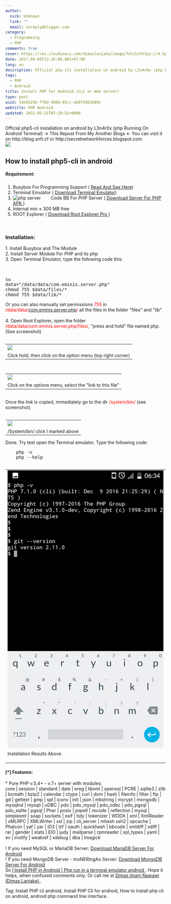 ```yaml
---
author:
  nick: Unknown
  link: ""
  email: noreply@blogger.com
category:
  - Programming
  - PHP
comments: true
cover: https://res.cloudinary.com/dimaslanjaka/image/fetch/https://4.bp.blogspot.com/-3UATHL878wU/WKoXE11tarI/AAAAAAAAFAA/QhBnNJFo5QAiB4C04RKBG9zuFrP2Uhm4gCLcB/s1600/serverphp.jpg
date: 2017-04-09T13:26:00.001+07:00
lang: en
description: Official php-cli installation on android by L3n4r0x (php Running On Android Terminal) -> How to install php5-cli in android <-
tags:
  - PHP
  - Android
title: Install PHP for Android (CLI or Web Server)
type: post
uuid: 14e9225b-f78d-4888-85cc-de9f5862689c
webtitle: PHP Android
updated: 2022-05-21T05:20:52+0000
---
```


<div dir="ltr" style="text-align: left" trbidi="on">
  <div>
    Official php5-cli installation on android by L3n4r0x (php Running On Android Terminal) -&gt; This Repost From My Another Blogs &lt;- You can visit it on http://blog.snfr.cf or
    http://secretnetworkforces.blogspot.com
  </div>
  <img src="https://res.cloudinary.com/dimaslanjaka/image/fetch/https://4.bp.blogspot.com/-3UATHL878wU/WKoXE11tarI/AAAAAAAAFAA/QhBnNJFo5QAiB4C04RKBG9zuFrP2Uhm4gCLcB/s1600/serverphp.jpg" />
  <div>
    <h2>How to install php5-cli in android</h2>
    <h5>Requirement:</h5>
  </div>
  <ol>
    <li>
      Busybox For Programming Support (
      <a href="https://secretnetworkforces.blogspot.co.id/2017/02/busybox-for-programming-support.html?m=1" target="_blank" rel="noopener noreferer nofollow"> Read And See Here</a>)
    </li>
    <li>
      Terminal Emulator (
      <a href="http://android-terminal-emulator.id.uptodown.com/android/download&amp;usg=ALkJrhgo7D4q5JlIuFygyeD5GzdN6lUkNw" rel="noopener noreferer nofollow" target="_blank">
        Download Terminal Emulator</a
      >)
    </li>
    <li>
      <img alt="php server" src="https://res.cloudinary.com/dimaslanjaka/image/fetch/https://pic.apk4fun.com/9c/de/13/com.esminis.server.php-92149-qr-code.png" />&nbsp; &nbsp; &nbsp; &nbsp; Code
      BB&nbsp;For PHP Server ( <a href="https://www12.zippyshare.com/v/ZfZ59Qkh/file.html" target="_blank" rel="noopener noreferer nofollow"> Download Server For PHP APK </a> )
    </li>
    <li>Internal min ± 300 MB free</li>
    <li>ROOT Explorer ( <a href="https://rootexplorer.co/wp-content/uploads/2016/11/Root-Explorer-4.0.5.apk" target="_blank" rel="noopener noreferer nofollow"> Download Root Explorer Pro </a> )</li>
  </ol>
  <br />
  <h3></h3>
  <h3>Installation:</h3>
  <div>1. Install Busybox and The Module</div>
  <div>2. Install Server Module For PHP and its php</div>
  <div>3. Open Terminal Emulator, type the following code this:</div>
  <div><br /></div>
  <div>
    <pre><br>su<br>data="/data/data/com.eminis.server.php"<br>chmod 755 $data/files/*<br>chmod 755 $data/lib/*<br></pre>
    Or you can also manually set permissions <span style="color: red">755</span> in
    <span style="color: red">/data/data/<a href="http://webmanajemen.com/search?q=com.eminis.server.php" target="_blank">com.eminis.server.php</a>/</span> all the files in the folder "files"
    and "lib" <br />
    <br />
    4. Open Root Explorer, open the folder <span style="color: red">/data/data/com.eminis.server.php/files/</span>, "press and hold" file named php. (See screenshot) <br />
    <br />
    <table align="center" cellpadding="0" cellspacing="0">
      <tbody>
        <tr>
          <td>
            <a
              href="https://3.bp.blogspot.com/-4Vxims5hNn0/WKoef7HN-QI/AAAAAAAAFAQ/mMoYicL08MoveNutmUxI0BCyLHPyOA3uACLcB/s1600/Screenshot_2017-02-09-07-28-29-picsay.png"
              rel="noopener noreferer nofollow">
              <img
                border="0"
                src="https://res.cloudinary.com/dimaslanjaka/image/fetch/https://3.bp.blogspot.com/-4Vxims5hNn0/WKoef7HN-QI/AAAAAAAAFAQ/mMoYicL08MoveNutmUxI0BCyLHPyOA3uACLcB/s1600/Screenshot_2017-02-09-07-28-29-picsay.png" />
            </a>
          </td>
        </tr>
        <tr>
          <td>Click hold, then click on the option menu (top right corner)</td>
        </tr>
      </tbody>
    </table>
    <br />
    <table align="center" cellpadding="0" cellspacing="0">
      <tbody>
        <tr>
          <td>
            <a
              href="https://4.bp.blogspot.com/-qL_df_2RacQ/WKoeooYyN3I/AAAAAAAAFAU/mi7d1QL1JyAMaYaAgZxWUXIf0LmPI8HTgCLcB/s1600/Screenshot_2017-02-09-07-23-51-picsay.png"
              rel="noopener noreferer nofollow">
              <img
                border="0"
                src="https://res.cloudinary.com/dimaslanjaka/image/fetch/https://4.bp.blogspot.com/-qL_df_2RacQ/WKoeooYyN3I/AAAAAAAAFAU/mi7d1QL1JyAMaYaAgZxWUXIf0LmPI8HTgCLcB/s1600/Screenshot_2017-02-09-07-23-51-picsay.png" />
            </a>
          </td>
        </tr>
        <tr>
          <td>Click on the options menu, select the "link to this file"</td>
        </tr>
      </tbody>
    </table>
    <div><br /></div>
    <div>Once the link is copied, immediately go to the dir <span style="color: red">/system/bin/</span> (see screenshot)</div>
    <br />
    <table align="center" cellpadding="0" cellspacing="0">
      <tbody>
        <tr>
          <td>
            <a
              href="https://3.bp.blogspot.com/-TkMyPvubUss/WKofgR_YJZI/AAAAAAAAFAc/jnmWoy_Lv149VobN4CVyKrmbGKdKVCeCgCLcB/s1600/Screenshot_2017-02-09-07-24-10-picsay.png"
              rel="noopener noreferer nofollow">
              <img
                border="0"
                src="https://res.cloudinary.com/dimaslanjaka/image/fetch/https://3.bp.blogspot.com/-TkMyPvubUss/WKofgR_YJZI/AAAAAAAAFAc/jnmWoy_Lv149VobN4CVyKrmbGKdKVCeCgCLcB/s1600/Screenshot_2017-02-09-07-24-10-picsay.png" />
            </a>
          </td>
        </tr>
        <tr>
          <td>/System/bin/ click I marked above</td>
        </tr>
      </tbody>
    </table>
    Done. Try test open the Terminal emulator. Type the following code: <br />
    <pre>
    php -v
    php --help
    </pre>
    <table align="center" cellpadding="0" cellspacing="0">
      <tbody>
        <tr>
          <td>
            <a
              href="https://scontent-icn1-1.xx.fbcdn.net/v/t1.0-9/fr/cp0/e15/q65/16681945_1737945366535452_7911565320819698077_n.png.jpg?efg=eyJpIjoidCJ9&amp;_nc_eui2=v1%3AAeHINJr_n4BocgCIOoIv5Of91PA65CcH0sY_WavQVXTlxnXFlUbfatL4PIoNcwX8LIVHwjq8xGa8zxSqvIS9x7GUrWL5COW0Tkat7Uv4LJs5rA&amp;oh=ce40fc8acc02caf728a9956a95ad6b3e&amp;oe=5939A832"
              rel="noopener noreferer nofollow">
              <img border="0" src="instal-php-cli-pada-android-instalasi/terminal-preview.webp" />
            </a>
          </td>
        </tr>
        <tr>
          <td>
            Installation Results Above <br />
            <br />
          </td>
        </tr>
      </tbody>
    </table>
    <h4 style="text-align: left">[*] Features:</h4>
  </div>
  <div>
    * Pure PHP v.5.4+ - v.7+ server with modules:<br />
    core | session | standard | date | ereg | libxml | openssl | PCRE | sqlite3 | zlib | bcmath | bzip2 | calendar | ctype | curl | dom | hash | fileinfo | filter | ftp | gd | gettext | gmp | spl |
    iconv | intl | json | mbstring | mcrypt | mongodb | mysqlnd | mysqli | oDBC | pdo | pdo_mysql | pdo_odbc | pdo_pgsql | pdo_sqlite | pgsql | Phar | posix | pspell | recode | reflection | mysql |
    simplexml | soap | sockets | exif | tidy | tokenizer | WDDX | xml | XmlReader | xMLRPC | XMLWriter | xsl | zip | cli_server | mhash ssh2 | opcache | Phalcon | yaf | yar | iD3 | lzf | oauth |
    quickhash | bbcode | xmldiff | xdiff | rar | gender | stats | EIO | judy | mailparse | rpmreader | spl_types | yaml | ev | inotify | weakref | xdebug | dba | Imagick
  </div>
  <div><br /></div>
  <div>
    ! If you need MySQL or MariaDB Server:
    <a href="https://play.google.com/store/apps/details?id=com.esminis.server.mariadb" target="_blank" rel="noopener noreferer nofollow">Download MariaDB Server For Android</a><br />
    ! If you need MongoDB Server - moNERIngAo Server:&nbsp;<a href="https://play.google.com/store/apps/details?id=com.esminis.server.mongodb" target="_blank" rel="noopener noreferer nofollow"
      >Download MongoDB Server For Android</a
    >
  </div>
  <div>
    So <a href="https://google.nl/search?q=install+php-cli+L3n4r0x" rel="noopener noreferer nofollow"> I Install PHP in Android | </a>
    <a href="https://google.tk/search?q=install+php-cli+L3n4r0x" rel="noopener noreferer nofollow"> Php run in a terminal emulator android </a> . Hope it helps, when confused comments only. Or call me
    at <a href="https://fb.me/dimaslanjaka1" target="_blank" rel="noopener noreferer nofollow"> Dimas Imam Nawawi (Dimas Lanjaka) </a> .
  </div>
</div>
<div class="w3-right w3-text-grey"><p>Tag: Install PHP cli android, Install PHP Cli for android, How to install php cli on android, android php command line interface.</p></div>

